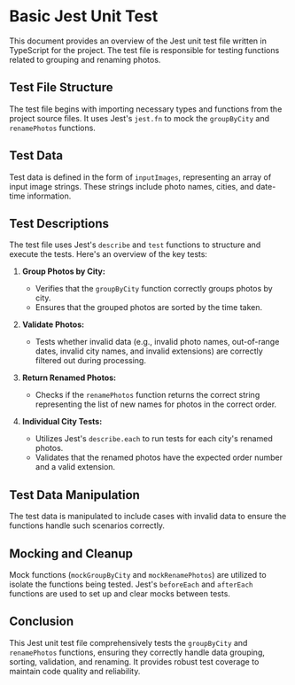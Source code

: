 # Basic Jest Unit Test

This document provides an overview of the Jest unit test file written in TypeScript for the project. The test file is responsible for testing functions related to grouping and renaming photos.

## Test File Structure

The test file begins with importing necessary types and functions from the project source files. It uses Jest's `jest.fn` to mock the `groupByCity` and `renamePhotos` functions.

## Test Data

Test data is defined in the form of `inputImages`, representing an array of input image strings. These strings include photo names, cities, and date-time information.

## Test Descriptions

The test file uses Jest's `describe` and `test` functions to structure and execute the tests. Here's an overview of the key tests:

1. **Group Photos by City:**
   - Verifies that the `groupByCity` function correctly groups photos by city.
   - Ensures that the grouped photos are sorted by the time taken.

2. **Validate Photos:**
   - Tests whether invalid data (e.g., invalid photo names, out-of-range dates, invalid city names, and invalid extensions) are correctly filtered out during processing.

3. **Return Renamed Photos:**
   - Checks if the `renamePhotos` function returns the correct string representing the list of new names for photos in the correct order.

4. **Individual City Tests:**
   - Utilizes Jest's `describe.each` to run tests for each city's renamed photos.
   - Validates that the renamed photos have the expected order number and a valid extension.

## Test Data Manipulation

The test data is manipulated to include cases with invalid data to ensure the functions handle such scenarios correctly.

## Mocking and Cleanup

Mock functions (`mockGroupByCity` and `mockRenamePhotos`) are utilized to isolate the functions being tested. Jest's `beforeEach` and `afterEach` functions are used to set up and clear mocks between tests.

## Conclusion

This Jest unit test file comprehensively tests the `groupByCity` and `renamePhotos` functions, ensuring they correctly handle data grouping, sorting, validation, and renaming. It provides robust test coverage to maintain code quality and reliability.
